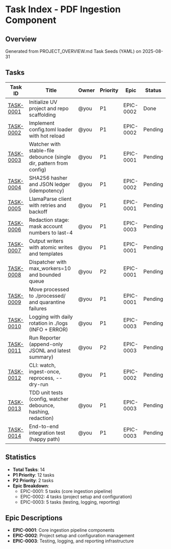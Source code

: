 # Task Index - PDF Ingestion Component

## Overview
Generated from PROJECT_OVERVIEW.md Task Seeds (YAML) on 2025-08-31

## Tasks

| Task ID | Title | Owner | Priority | Epic | Status |
|---------|-------|-------|----------|------|--------|
| [TASK-0001](./TASK-0001-initialize-uv-project-and-repo-scaffolding.md) | Initialize UV project and repo scaffolding | @you | P1 | EPIC-0002 | Done |
| [TASK-0002](./TASK-0002-implement-config-toml-loader-with-hot-reload.md) | Implement config.toml loader with hot reload | @you | P1 | EPIC-0002 | Pending |
| [TASK-0003](./TASK-0003-watcher-with-stable-file-debounce-single-dir-pattern-from-config.md) | Watcher with stable-file debounce (single dir, pattern from config) | @you | P1 | EPIC-0001 | Pending |
| [TASK-0004](./TASK-0004-sha256-hasher-and-json-ledger-idempotency.md) | SHA256 hasher and JSON ledger (idempotency) | @you | P1 | EPIC-0002 | Pending |
| [TASK-0005](./TASK-0005-llamaparse-client-with-retries-and-backoff.md) | LlamaParse client with retries and backoff | @you | P1 | EPIC-0001 | Pending |
| [TASK-0006](./TASK-0006-redaction-stage-mask-account-numbers-to-last-4.md) | Redaction stage: mask account numbers to last-4 | @you | P1 | EPIC-0003 | Pending |
| [TASK-0007](./TASK-0007-output-writers-with-atomic-writes-and-templates.md) | Output writers with atomic writes and templates | @you | P1 | EPIC-0001 | Pending |
| [TASK-0008](./TASK-0008-dispatcher-with-max-workers-10-and-bounded-queue.md) | Dispatcher with max_workers=10 and bounded queue | @you | P2 | EPIC-0001 | Pending |
| [TASK-0009](./TASK-0009-move-processed-to-processed-and-quarantine-failures.md) | Move processed to ./processed/ and quarantine failures | @you | P1 | EPIC-0001 | Pending |
| [TASK-0010](./TASK-0010-logging-with-daily-rotation-in-logs-info-error.md) | Logging with daily rotation in ./logs (INFO + ERROR) | @you | P1 | EPIC-0003 | Pending |
| [TASK-0011](./TASK-0011-run-reporter-append-only-jsonl-and-latest-summary.md) | Run Reporter (append-only JSONL and latest summary) | @you | P2 | EPIC-0003 | Pending |
| [TASK-0012](./TASK-0012-cli-watch-ingest-once-reprocess-dry-run.md) | CLI: watch, ingest-once, reprocess, --dry-run | @you | P1 | EPIC-0002 | Pending |
| [TASK-0013](./TASK-0013-tdd-unit-tests-config-watcher-debounce-hashing-redaction.md) | TDD unit tests (config, watcher debounce, hashing, redaction) | @you | P1 | EPIC-0003 | Pending |
| [TASK-0014](./TASK-0014-end-to-end-integration-test-happy-path.md) | End-to-end integration test (happy path) | @you | P1 | EPIC-0003 | Pending |

## Statistics
- **Total Tasks**: 14
- **P1 Priority**: 12 tasks
- **P2 Priority**: 2 tasks
- **Epic Breakdown**:
  - EPIC-0001: 5 tasks (core ingestion pipeline)
  - EPIC-0002: 4 tasks (project setup and configuration)
  - EPIC-0003: 5 tasks (testing, logging, reporting)

## Epic Descriptions
- **EPIC-0001**: Core ingestion pipeline components
- **EPIC-0002**: Project setup and configuration management  
- **EPIC-0003**: Testing, logging, and reporting infrastructure